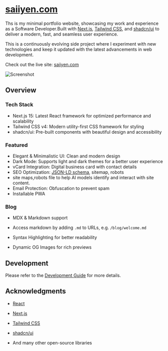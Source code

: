 # [saiiyen.com](https://saiiyen.com)

Ths is my minimal portfolio website, showcasing my work and experience as a Software Developer.Built with [Next.js](https://nextjs.org), [Tailwind CSS](https://tailwindcss.com), and [shadcn/ui](https://ui.shadcn.com) to deliver a modern, fast, and seamless user experience.

This is a continuously evolving side project where I experiment with new technologies and keep it updated with the latest advancements in web development.

Check out the live site: [saiiyen.com](https://saiiyen.vercel.app)

<picture>
  <source media="(prefers-color-scheme: dark)" srcset="https://pub-b9f1ea6eba4648bc86b786e948113865.r2.dev/Assets/darknight.png">
  <source media="(prefers-color-scheme: light)" srcset="white">
  <img src="https://pub-b9f1ea6eba4648bc86b786e948113865.r2.dev/Assets/whiteknight.png" alt="Screenshot">
</picture>

## Overview

### Tech Stack

- Next.js 15: Latest React framework for optimized performance and scalability
- Tailwind CSS v4: Modern utility-first CSS framework for styling
- shadcn/ui: Pre-built components with beautiful design and accessibility

### Featured

- Elegant & Minimalistic UI: Clean and modern design
- Dark Mode: Supports light and dark themes for a better user experience
- vCard Integration: Digital business card with contact details
- SEO Optimization: [JSON-LD schema](https://json-ld.org), sitemap, robots
- site maps,robots file to help AI models identify and interact with site content.
- Email Protection: Obfuscation to prevent spam
- Installable PWA

### Blog

- MDX & Markdown support
- Access markdown by adding `.md` to URLs, e.g. `/blog/welcome.md`
- Syntax Highlighting for better readability

- Dynamic OG Images for rich previews

## Development

Please refer to the [Development Guide](./DEVELOPMENT.md) for more details.

## Acknowledgments

- [React](https://react.dev)
- [Next.js](https://nextjs.org)
- [Tailwind CSS](https://tailwindcss.com)
- [shadcn/ui](https://ui.shadcn.com)

- And many other open-source libraries
